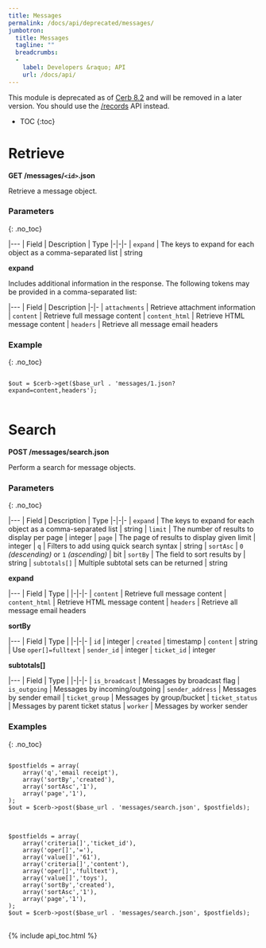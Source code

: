```yaml
---
title: Messages
permalink: /docs/api/deprecated/messages/
jumbotron:
  title: Messages
  tagline: ""
  breadcrumbs:
  -
    label: Developers &raquo; API
    url: /docs/api/
---
```


<div class="cerb-box note">
<p>This module is deprecated as of <a href="/releases/8.2/">Cerb 8.2</a> and will be removed in a later version. You should use the <a href="/docs/api/modules/records/">/records</a> API instead.</p>
</div>

* TOC
{:toc}

# Retrieve

**GET /messages/`<id>`.json**

Retrieve a message object.

### Parameters
{: .no_toc}

|---
| Field | Description | Type
|-|-|-
| `expand` | The keys to expand for each object as a comma-separated list | string

**expand**
	
Includes additional information in the response.  The following tokens may be provided in a comma-separated list:

|---
| Field | Description
|-|-
| `attachments` | Retrieve attachment information
| `content` | Retrieve full message content
| `content_html` | Retrieve HTML message content
| `headers` | Retrieve all message email headers

### Example
{: .no_toc}

<pre>
<code class="language-php">
$out = $cerb->get($base_url . 'messages/1.json?expand=content,headers');
</code>
</pre>

# Search

**POST /messages/search.json**

Perform a search for message objects.

### Parameters
{: .no_toc}

|---
| Field | Description | Type
|-|-|-
| `expand` | The keys to expand for each object as a comma-separated list | string
| `limit` | The number of results to display per page | integer
| `page` | The page of results to display given limit | integer
| `q` | Filters to add using quick search syntax | string
| `sortAsc` | `0` _(descending)_ or `1` _(ascending)_ | bit
| `sortBy` | The field to sort results by | string
| `subtotals[]` | Multiple subtotal sets can be returned | string 

**expand**

|---
| Field | Type | 
|-|-|-
| `content` | Retrieve full message content
| `content_html` | Retrieve HTML message content
| `headers` | Retrieve all message email headers

**sortBy**

|---
| Field | Type | 
|-|-|-
| `id` | integer
| `created` | timestamp
| `content` | string | Use `oper[]=fulltext`
| `sender_id` | integer
| `ticket_id` | integer

**subtotals[]**

|---
| Field | Type | 
|-|-|-
| `is_broadcast` | Messages by broadcast flag
| `is_outgoing` | Messages by incoming/outgoing
| `sender_address` | Messages by sender email
| `ticket_group` | Messages by group/bucket
| `ticket_status` | Messages by parent ticket status
| `worker` | Messages by worker sender

### Examples
{: .no_toc}

<pre>
<code class="language-php">
$postfields = array(
    array('q','email receipt'),
    array('sortBy','created'),
    array('sortAsc','1'),
    array('page','1'),
);
$out = $cerb->post($base_url . 'messages/search.json', $postfields);
</code>
</pre>

<pre>
<code class="language-php">
$postfields = array(
    array('criteria[]','ticket_id'),
    array('oper[]','='),
    array('value[]','61'),
    array('criteria[]','content'),
    array('oper[]','fulltext'),
    array('value[]','toys'),
    array('sortBy','created'),
    array('sortAsc','1'),
    array('page','1'),
);
$out = $cerb->post($base_url . 'messages/search.json', $postfields);
</code>
</pre>

{% include api_toc.html %}
